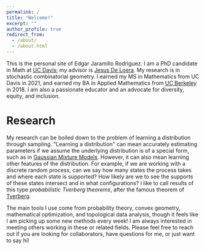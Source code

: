 ```yaml
---
permalink: /
title: "Welcome!"
excerpt: ""
author_profile: true
redirect_from:
  - /about/
  - /about.html
---
```


This is the personal site of Edgar Jaramillo Rodriguez.
I am a PhD candidate in Math at [UC Davis](https://www.math.ucdavis.edu/ "UCD Math"); my advisor is [Jesus De Loera](https://www.math.ucdavis.edu/~deloera/ "Jesus De Loera").
My research is in stochastic combinatorial geometry.
I earned my MS in Mathematics from UC Davis in 2021, and earned my BA in Applied Mathematics from [UC Berkeley](https://math.berkeley.edu/ "UCB Math") in 2018.
I am also a passionate educator and an advocate for diversity, equity, and inclusion.

# Research

My research can be boiled down to the problem of learning a distribution through sampling.
"Learning a distribution" can mean accurately estimating parameters if we assume the underlying distribution is of a special form,
such as in [Gaussian Mixture Models](https://en.wikipedia.org/wiki/Mixture_model "GMM"). However, it can also mean learning other features of the distribution. For example, if we are
working with a discrete random process, can we say how many states the process takes and where each state is supported? How likely
are we to see the supports of these states intersect and in what configurations? I like to call results of this type _probabilistic Tverberg theorems_,
after the famous theorem of [Tverberg](https://en.wikipedia.org/wiki/Tverberg%27s_theorem "Tverberg").

The main tools I use come from probability theory, convex geometry, mathematical optimization, and topological data analysis, though it feels like I am picking up
some new methods every week! I am always interested in meeting others working in these or related fields. Please feel free to reach out if you are looking for collaborators,
have questions for me, or just want to say hi!
